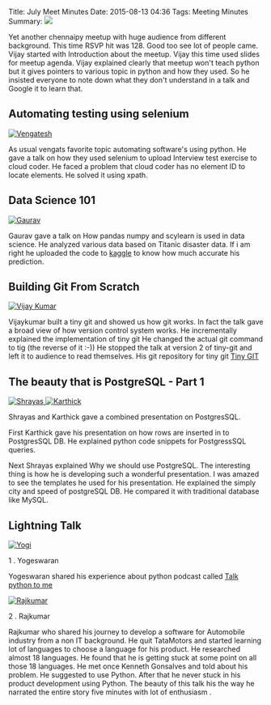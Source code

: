 Title: July Meet Minutes
Date: 2015-08-13 04:36
Tags: Meeting Minutes
Summary: <img src="http://photos2.meetupstatic.com/photos/event/a/e/c/c/event_440144748.jpeg" />

Yet another chennaipy meetup with huge audience from different
background.  This time RSVP hit was 128. Good too see lot of people
came.  Vijay started with Introduction about the meetup. Vijay this
time used slides for meetup agenda.  Vijay explained clearly that
meetup won't teach python but it gives pointers to various topic in
python and how they used.  So he insisted everyone to note down what
they don't understand in a talk and Google it to learn that.

## Automating testing using selenium

<a
href="http://photos2.meetupstatic.com/photos/event/b/0/b/0/highres_440145232.jpeg">
<img
src="http://photos2.meetupstatic.com/photos/event/b/0/b/0/global_440145232.jpeg"
alt="Vengatesh" style="float:top"/></a>


As usual vengats favorite topic automating software's using python.
He gave a talk on how they used selenium to upload Interview test
exercise to cloud coder.  He faced a problem that cloud coder has no
element ID to locate elements. He solved it using xpath.

## Data Science 101

<a
href="http://photos3.meetupstatic.com/photos/event/b/0/d/6/highres_440145270.jpeg">
<img
src="http://photos2.meetupstatic.com/photos/event/b/0/d/6/global_440145270.jpeg"
alt="Gaurav" style="float:top"/></a>

Gaurav gave a talk on How pandas numpy and scylearn is used in data
science. He analyzed various data based on Titanic disaster data.  If
i am right he uploaded the code to [kaggle](http://www.kaggle.com) to
know how much accurate his prediction.

## Building Git From Scratch

<a
href="http://photos2.meetupstatic.com/photos/event/a/f/1/0/highres_440144816.jpeg">
<img
src="http://photos3.meetupstatic.com/photos/event/a/f/1/0/global_440144816.jpeg"
alt="Vijay Kumar" style="float:top"/></a>


Vijaykumar built a tiny git and showed us how git works.  In fact the
talk gave a broad view of how version control system works.  He
incrementally explained the implementation of tiny git He changed the
actual git command to tig (the reverse of it :-)) He stopped the talk
at version 2 of tiny-git and left it to audience to read themselves.
His git repository for tiny git [Tiny
GIT](https://github.com/bravegnu/tiny-git)

## The beauty that is PostgreSQL - Part 1

<a
href="http://photos2.meetupstatic.com/photos/event/a/e/e/d/highres_440144781.jpeg">
<img
src="http://photos3.meetupstatic.com/photos/event/a/e/e/d/global_440144781.jpeg"
alt="Shrayas" style="float:top"/> </a>
<a
href="http://photos1.meetupstatic.com/photos/event/a/e/f/6/highres_440144790.jpeg">
<img
src="http://photos4.meetupstatic.com/photos/event/a/e/f/6/global_440144790.jpeg"
alt="Karthick" style="float:top"/></a>

Shrayas and Karthick gave a combined presentation on PostgresSQL.

First Karthick gave his presentation on how rows are inserted in to
PostgresSQL DB. He explained python code snippets for PostgressSQL
queries.

Next Shrayas explained Why we should use PostgreSQL.  The interesting
thing is how he is developing such a wonderful presentation. I was
amazed to see the templates he used for his presentation.  He
explained the simply city and speed of postgreSQL DB.  He compared it
with traditional database like MySQL.

## Lightning Talk

<a
href="http://photos1.meetupstatic.com/photos/event/a/e/e/0/highres_440144768.jpeg">
<img
src="http://photos2.meetupstatic.com/photos/event/a/e/e/0/global_440144768.jpeg"
alt="Yogi" style="float:top"/></a>

1 . Yogeswaran

Yogeswaran shared his experience about python podcast called [Talk
python to me](http://talkpython.fm/)

<a
href="http://photos3.meetupstatic.com/photos/event/a/e/d/4/highres_440144756.jpeg">
<img
src="http://photos4.meetupstatic.com/photos/event/a/e/d/4/global_440144756.jpeg"
alt="Rajkumar" style="float:top"/></a>

2 . Rajkumar

Rajkumar who shared his journey to develop a software for Automobile
industry from a non IT background. He quit TataMotors and started
learning lot of languages to choose a language for his product. He
researched almost 18 languages. He found that he is getting stuck at
some point on all those 18 languages. He met once Kenneth Gonsalves
and told about his problem.  He suggested to use Python. After that he
never stuck in his product development using Python.  The beauty of
this talk his the way he narrated the entire story five minutes with
lot of enthusiasm .